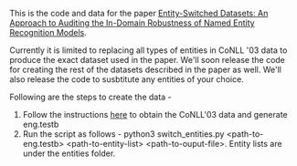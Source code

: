 This is the code and data for the paper <a href="https://arxiv.org/abs/2004.04123">Entity-Switched Datasets: An Approach to Auditing the In-Domain Robustness of Named Entity Recognition Models</a>.<br/>

Currently it is limited to replacing all types of entities in CoNLL '03 data to produce the exact dataset used in the paper. We'll soon release the code for creating the rest of the datasets described in the paper as well. We'll also release the code to susbtitute any entities of your choice.<br/>

Following are the steps to create the data - <br/>

<ol>
	<li>Follow the instructions <a href="https://www.clips.uantwerpen.be/conll2003/ner/">here</a> to obtain the CoNLL'03 data and generate eng.testb</li>
	<li>Run the script as follows - python3 switch_entities.py &lt;path-to-eng.testb&gt; &lt;path-to-entity-list&gt; &lt;path-to-ouput-file&gt;. Entity lists are under the entities folder.</li>
</ol>

